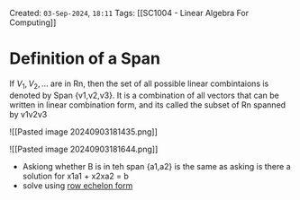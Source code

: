 Created: `03-Sep-2024`, `18:11`
Tags: [[SC1004 - Linear Algebra For Computing]]

# Definition of a Span
If $V_1,V_2,\dots$ are in Rn, then the set of all possible linear combintaions is denoted by Span {v1,v2,v3}. It is a combination of all vectors that can be written in linear combination form, and its called the subset of Rn spanned by v1v2v3

![[Pasted image 20240903181435.png]]

![[Pasted image 20240903181644.png]]
- Askiong whether B is in teh span {a1,a2} is the same as asking is there a solution for x1a1 + x2xa2 = b 
- solve using [row echelon form](Linear%20combination%20of%20vectors#Question!)